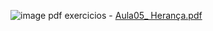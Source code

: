 ![image](https://github.com/CaioLariel/ADO_ex1/assets/112914813/b8c0e778-0c76-4b24-8f12-0f68ac408e8d)
  pdf exercicios - [Aula05_ Herança.pdf](https://github.com/CaioLariel/ADO_EX4/files/14548847/Aula05_.Heranca.pdf)
